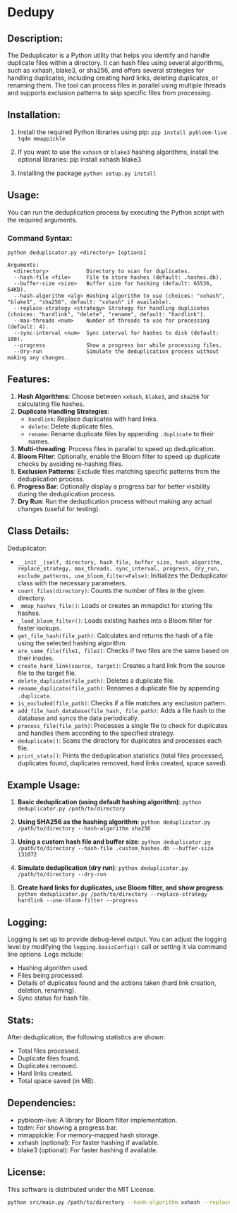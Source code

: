 # Dedupy

## Description:
The Deduplicator is a Python utility that helps you identify and handle duplicate files within a directory. It can hash files using several algorithms, such as xxhash, blake3, or sha256, and offers several strategies for handling duplicates, including creating hard links, deleting duplicates, or renaming them. The tool can process files in parallel using multiple threads and supports exclusion patterns to skip specific files from processing.

## Installation:
1. Install the required Python libraries using pip:
   `pip install pybloom-live tqdm mmappickle`

2. If you want to use the `xxhash` or `blake3` hashing algorithms, install the optional libraries:
   pip install xxhash blake3

3. Installing the package
   `python setup.py install`

## Usage:
You can run the deduplication process by executing the Python script with the required arguments.

### Command Syntax:
```
python deduplicator.py <directory> [options]

Arguments:
  <directory>            Directory to scan for duplicates.
  --hash-file <file>     File to store hashes (default: .hashes.db).
  --buffer-size <size>   Buffer size for hashing (default: 65536, 64KB).
  --hash-algorithm <alg> Hashing algorithm to use (choices: "xxhash", "blake3", "sha256", default: "xxhash" if available).
  --replace-strategy <strategy> Strategy for handling duplicates (choices: "hardlink", "delete", "rename", default: "hardlink").
  --max-threads <num>    Number of threads to use for processing (default: 4).
  --sync-interval <num>  Sync interval for hashes to disk (default: 100).
  --progress             Show a progress bar while processing files.
  --dry-run              Simulate the deduplication process without making any changes.
```

## Features:
1. **Hash Algorithms**: Choose between `xxhash`, `blake3`, and `sha256` for calculating file hashes.
2. **Duplicate Handling Strategies**: 
   - `hardlink`: Replace duplicates with hard links.
   - `delete`: Delete duplicate files.
   - `rename`: Rename duplicate files by appending `.duplicate` to their names.
3. **Multi-threading**: Process files in parallel to speed up deduplication.
4. **Bloom Filter**: Optionally, enable the Bloom filter to speed up duplicate checks by avoiding re-hashing files.
5. **Exclusion Patterns**: Exclude files matching specific patterns from the deduplication process.
6. **Progress Bar**: Optionally display a progress bar for better visibility during the deduplication process.
7. **Dry Run**: Run the deduplication process without making any actual changes (useful for testing).

## Class Details:
Deduplicator:
  - `__init__(self, directory, hash_file, buffer_size, hash_algorithm, replace_strategy, max_threads, sync_interval, progress, dry_run, exclude_patterns, use_bloom_filter=False)`:
    Initializes the Deduplicator class with the necessary parameters.
  - `count_files(directory)`:
    Counts the number of files in the given directory.
  - `_mmap_hashes_file()`:
    Loads or creates an mmapdict for storing file hashes.
  - `_load_bloom_filter()`:
    Loads existing hashes into a Bloom filter for faster lookups.
  - `get_file_hash(file_path)`:
    Calculates and returns the hash of a file using the selected hashing algorithm.
  - `are_same_file(file1, file2)`:
    Checks if two files are the same based on their inodes.
  - `create_hard_link(source, target)`:
    Creates a hard link from the source file to the target file.
  - `delete_duplicate(file_path)`:
    Deletes a duplicate file.
  - `rename_duplicate(file_path)`:
    Renames a duplicate file by appending `.duplicate`.
  - `is_excluded(file_path)`:
    Checks if a file matches any exclusion pattern.
  - `add_file_hash_database(file_hash, file_path)`:
    Adds a file hash to the database and syncs the data periodically.
  - `process_file(file_path)`:
    Processes a single file to check for duplicates and handles them according to the specified strategy.
  - `deduplicate()`:
    Scans the directory for duplicates and processes each file.
  - `print_stats()`:
    Prints the deduplication statistics (total files processed, duplicates found, duplicates removed, hard links created, space saved).

## Example Usage:
1. **Basic deduplication (using default hashing algorithm)**:
   `python deduplicator.py /path/to/directory`

2. **Using SHA256 as the hashing algorithm**:
   `python deduplicator.py /path/to/directory --hash-algorithm sha256`

3. **Using a custom hash file and buffer size**:
   `python deduplicator.py /path/to/directory --hash-file .custom_hashes.db --buffer-size 131072`

4. **Simulate deduplication (dry run)**:
   `python deduplicator.py /path/to/directory --dry-run`

5. **Create hard links for duplicates, use Bloom filter, and show progress**:
   `python deduplicator.py /path/to/directory --replace-strategy hardlink --use-bloom-filter --progress`

## Logging:
Logging is set up to provide debug-level output. You can adjust the logging level by modifying the `logging.basicConfig()` call or setting it via command line options. Logs include:
- Hashing algorithm used.
- Files being processed.
- Details of duplicates found and the actions taken (hard link creation, deletion, renaming).
- Sync status for hash file.

## Stats:
After deduplication, the following statistics are shown:
- Total files processed.
- Duplicate files found.
- Duplicates removed.
- Hard links created.
- Total space saved (in MB).

## Dependencies:
- pybloom-live: A library for Bloom filter implementation.
- tqdm: For showing a progress bar.
- mmappickle: For memory-mapped hash storage.
- xxhash (optional): For faster hashing if available.
- blake3 (optional): For faster hashing if available.

## License:
This software is distributed under the MIT License.
```bash
python src/main.py /path/to/directory --hash-algorithm xxhash --replace-strategy hardlink --progress --use-bloom-filter


